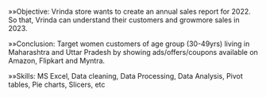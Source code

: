 »»Objective: Vrinda store wants to create an annual sales report for 2022. So that, Vrinda can understand their customers and growmore sales in 2023.

»»Conclusion: Target women customers of age group (30-49yrs) living in Maharashtra and Uttar Pradesh by showing ads/offers/coupons available on Amazon, Flipkart and Myntra.

»»Skills: MS Excel, Data cleaning, Data Processing, Data Analysis, Pivot tables, Pie charts, Slicers, etc
